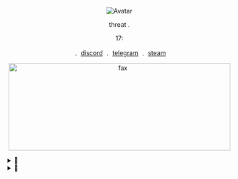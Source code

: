 <p align="center">  
  <img src="https://cdn.discordapp.com/attachments/781628013217447957/781969166609416252/brunkas.png" alt="Avatar">
</p>
<p align="center">
    threat .

<p align="center">
    17:
<p align="center"> 
    ﹒
    <a href="https://discord.com/users/709827684888215582">discord</a>
    ﹒
    <a href="https://t.me/real7teen">telegram</a>
    ﹒
    <a href="https://steamcommunity.com/id/seven777teen/">steam</a>
</p>

<p align="center">  
  <img src="https://media.discordapp.net/attachments/781963848738930740/781964936275427388/unknown.png" alt="fax" width="499" height="197">
</p>

<p align="center">  
</p>

<details>
  <summary>🚧</summary>
  <img src="https://github-readme-stats.vercel.app/api/top-langs/?username=17teen&show_icons=true&layout=compact&theme=nightowl" alt="fax">
</details>

<details>
  <summary>🎌</summary>
  <img src="https://github-readme-stats.vercel.app/api?username=17teen&theme=nightowl&show_icons=true" alt="fax">
</details>
